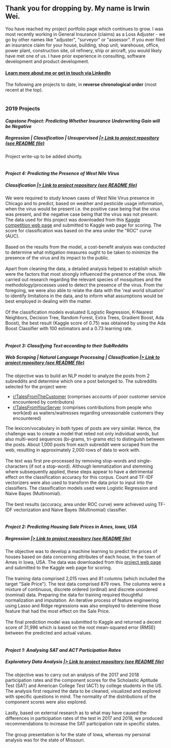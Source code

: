 ## Thank you for dropping by. My name is Irwin Wei.
You have reached my project portfolio page which continues to grow. I was most recently working in General Insurance (claims) as a Loss Adjuster - we go by other names like "adjuster", "surveyor" or "assessor". If you ever filed an insurance claim for your house, building, shop unit, warehouse, office, power plant, construction site, oil refinery, ship or aircraft, you would likely have met one of us. I have prior experience in consulting, software development and product development.

#### <a style="font-weight:bold" href="https://www.linkedin.com/in/irwinwei" target="_blank">Learn more about me or get in touch via LinkedIn</a>

The following are projects to date, in **reverse chronological order** (most recent at the top).
<br><br>

### 2019 Projects

#### *Capstone Project: Predicting Whether Insurance Underwriting Gain will be Negative*
##### *Regression | Classification | Unsupervised |<a href="https://www.github.com/irwinwei/GA-DSI-Capstone" target="_blank">> Link to project repository (see README file)</a>*
Project write-up to be added shortly.
<br><br>

#### *Project 4: Predicting the Presence of West Nile Virus*
##### *Classification |<a href="https://www.github.com/irwinwei/GA-DSI-Project-04" target="_blank">> Link to project repository (see README file)</a>*
We were required to study known cases of West Nile Virus presence in Chicago and to predict, based on weather and pesticide usage information, when the virus would be present i.e. the positive case being that the virus was present, and the negative case being that the virus was not present. The data used for this project was downloaded from this <a href="https://www.kaggle.com/c/predict-west-nile-virus/" target="_blank">Kaggle competition web page</a> and submitted to Kaggle web page for scoring. The score for classification was based on the area under the "ROC" curve (AUC).<br><br>
Based on the results from the model, a cost-benefit analysis was conducted to determine what mitigation measures ought to be taken to minimize the presence of the virus and its impact to the public.<br><br>
Apart from cleaning the data, a detailed analysis helped to establish which were the factors that most strongly influenced the presence of the virus. We carried out research regarding the relevant species of mosquitoes and the methodology/processes used to detect the presence of the virus. From the foregoing, we were also able to relate the data with the 'real world situation' to identify limitations in the data, and to inform what assumptions would be best employed in dealing with the matter.<br><br>
Of the classification models evaluated (Logistic Regression, K-Nearest Neighbors, Decision Tree, Random Forest, Extra Trees, Gradient Boost, Ada Boost), the best result (Kaggle score of 0.75) was obtained by using the Ada Boost Classifier with 100 estimators and a 0.73 learning rate.<br><br>

#### *Project 3: Classifying Text according to their SubReddits*
##### *Web Scraping | Natural Language Processing | Classification |<a href="https://www.github.com/irwinwei/GA-DSI-Project-03" target="_blank">> Link to project repository (see README file)</a>*
The objective was to build an NLP model to analyze the posts from 2 subreddits and determine which one a post belonged to. The subreddits selected for the project were:

- <a href="https://www.reddit.com/r/TalesFromTheCustomer" target="_blank">r/TalesFromTheCustomer</a> (comprises accounts of poor customer service encountered by contributors)
- <a href="https://www.reddit.com/r/TalesFromYourServer" target="_blank">r/TalesFromYourServer</a> (comprises contributions from people who work(ed) as waiters/waitresses regarding unreasonable customers they encountered)

The lexicon/vocabulary in both types of posts are very similar. Hence, the challenge was to create a model that relied not only individual words, but also multi-word sequences (bi-grams, tri-grams etc) to distinguish between the posts. About 1,000 posts from each subreddit were scraped from the web, resulting in approximately 2,000 rows of data to work with.<br><br>
The text was first pre-processed by removing stop-words and single-characters (if not a stop-word). Although lemmatization and stemming where subsequently applied, these steps appear to have a detrimental effect on the classification accuracy for this corpus. Count and TF-IDF vectorizers were also used to transform the data prior to input into the classifiers. The classification models used were Logistic Regression and Naive Bayes (Multinomial).<br><br>
The best results (accuracy, area under ROC curve) were achieved using TF-IDF vectorization and Naive Bayes (Multinomial) classifier.<br><br>

#### *Project 2: Predicting Housing Sale Prices in Ames, Iowa, USA*
##### *Regression |<a href="https://www.github.com/irwinwei/GA-DSI-Project-02" target="_blank">> Link to project repository (see README file)</a>*
The objective was to develop a machine learning to predict the prices of houses based on data concerning attributes of each house, in the town of Ames in Iowa, USA. The data was downloaded from this <a href="https://www.kaggle.com/c/dsi-us-6-project-2-regression-challenge/overview" target="_blank">project web page</a> and submitted to the Kaggle web page for scoring.<br><br>
The training data comprised 2,015 rows and 81 columns (which included the target "Sale Price"). The test data comprised 879 rows. The columns were a mixture of continuous, discrete ordered (ordinal) and discrete unordered (nominal) data. Preparing the data for training required thoughtful normalization and imputation. An iterative process of feature engineering using Lasso and Ridge regressions was also employed to determine those feature that had the most effect on the Sale Price.<br><br>
The final prediction model was submitted to Kaggle and returned a decent score of 31,996 which is based on the root mean-squared error (RMSE) between the predicted and actual values.<br><br>

#### *Project 1: Analysing SAT and ACT Participation Rates*
##### *Exploratory Data Analysis |<a href="https://www.github.com/irwinwei/GA-DSI-Project-01" target="_blank">> Link to project repository (see README file)</a>*
The objective was to carry out an analysis of the 2017 and 2018 participation rates and the component scores for the Scholastic Aptitude Test (SAT) and American College Test (ACT) by college students in the US. The analysis first required the data to be cleaned, visualized and explored with specific questions in mind. The normality of the distributions of the component scores were also explored.<br><br>
Lastly, based on external research as to what may have caused the differences in participation rates of the test in 2017 and 2018, we produced recommendations to increase the SAT participation rate in specific states.<br><br>
The group presentation is for the state of Iowa, whereas my personal analysis was for the state of Missouri.
